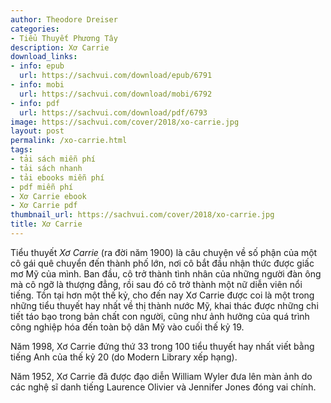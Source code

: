 ```yaml
---
author: Theodore Dreiser
categories:
- Tiểu Thuyết Phương Tây
description: Xơ Carrie
download_links:
- info: epub
  url: https://sachvui.com/download/epub/6791
- info: mobi
  url: https://sachvui.com/download/mobi/6792
- info: pdf
  url: https://sachvui.com/download/pdf/6793
image: https://sachvui.com/cover/2018/xo-carrie.jpg
layout: post
permalink: /xo-carrie.html
tags:
- tải sách miễn phí
- tải sách nhanh
- tải ebooks miễn phí
- pdf miễn phí
- Xơ Carrie ebook
- Xơ Carrie pdf
thumbnail_url: https://sachvui.com/cover/2018/xo-carrie.jpg
title: Xơ Carrie
---
```


 <div class="item-desc text-justify"> <p>Tiểu thuyết <em>Xơ Carrie</em> (ra đời năm 1900) là câu chuyện về số phận của một cô gái quê chuyển đến thành phố lớn, nơi cô bắt đầu nhận thức được giấc mơ Mỹ của mình. Ban đầu, cô trở thành tình nhân của những người đàn ông mà cô ngỡ là thượng đẳng, rồi sau đó cô trở thành một nữ diễn viên nổi tiếng. Tồn tại hơn một thế kỷ, cho đến nay Xơ Carrie được coi là một trong những tiểu thuyết hay nhất về thị thành nước Mỹ, khai thác được những chi tiết táo bạo trong bản chất con người, cũng như ảnh hưởng của quá trình công nghiệp hóa đến toàn bộ dân Mỹ vào cuối thế kỷ 19.</p><p>Năm 1998, Xơ Carrie đứng thứ 33 trong 100 tiểu thuyết hay nhất viết bằng tiếng Anh của thế kỷ 20 (do Modern Library xếp hạng).</p><p>Năm 1952, Xơ Carrie đã được đạo diễn William Wyler đưa lên màn ảnh do các nghệ sĩ danh tiếng Laurence Olivier và Jennifer Jones đóng vai chính.</p> </div>